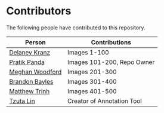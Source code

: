 # Contributors

The following people have contributed to this repository.

| Person                                         | Contributions                             |
| ---------------------------------------------  | ----------------------------------------- |
| [Delaney Kranz]()                              | Images 1-100                              |
| [Pratik Panda](https://github.com/MrPanda1)    | Images 101-200, Repo Owner                |
| [Meghan Woodford](https://github.com/mmwoodfo) | Images 201-300                            |
| [Brandon Bayles](https://github.com/bron546)   | Images 301-400                            |
| [Matthew Trinh](https://github.com/MattTrinh)  | Images 401-500                            |
| [Tzuta Lin](https://github.com/tzutalin)       | Creator of Annotation Tool                |